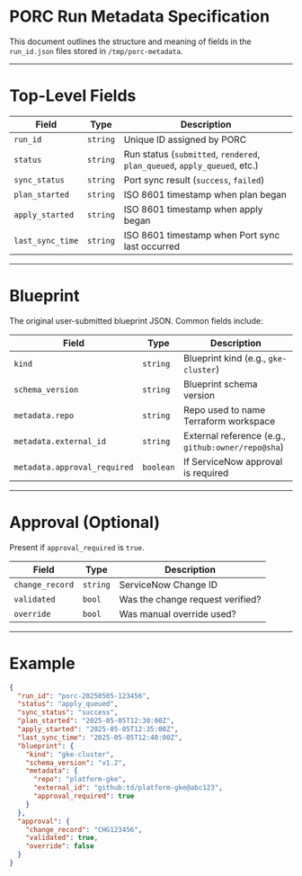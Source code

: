 # PORC Run Metadata Specification

This document outlines the structure and meaning of fields in the `run_id.json` files stored in `/tmp/porc-metadata`.

---
# Top-Level Fields

| Field            | Type     | Description |
|------------------|----------|-------------|
| `run_id`         | `string` | Unique ID assigned by PORC |
| `status`         | `string` | Run status (`submitted`, `rendered`, `plan_queued`, `apply_queued`, etc.) |
| `sync_status`    | `string` | Port sync result (`success`, `failed`) |
| `plan_started`   | `string` | ISO 8601 timestamp when plan began |
| `apply_started`  | `string` | ISO 8601 timestamp when apply began |
| `last_sync_time` | `string` | ISO 8601 timestamp when Port sync last occurred |

---
# Blueprint

The original user-submitted blueprint JSON. Common fields include:

| Field                | Type     | Description |
|----------------------|----------|-------------|
| `kind`               | `string` | Blueprint kind (e.g., `gke-cluster`) |
| `schema_version`     | `string` | Blueprint schema version |
| `metadata.repo`      | `string` | Repo used to name Terraform workspace |
| `metadata.external_id` | `string` | External reference (e.g., `github:owner/repo@sha`) |
| `metadata.approval_required` | `boolean` | If ServiceNow approval is required |

---
# Approval (Optional)

Present if `approval_required` is `true`.

| Field           | Type     | Description |
|-----------------|----------|-------------|
| `change_record` | `string` | ServiceNow Change ID |
| `validated`     | `bool`   | Was the change request verified? |
| `override`      | `bool`   | Was manual override used? |

---
# Example

```json
{
  "run_id": "porc-20250505-123456",
  "status": "apply_queued",
  "sync_status": "success",
  "plan_started": "2025-05-05T12:30:00Z",
  "apply_started": "2025-05-05T12:35:00Z",
  "last_sync_time": "2025-05-05T12:40:00Z",
  "blueprint": {
    "kind": "gke-cluster",
    "schema_version": "v1.2",
    "metadata": {
      "repo": "platform-gke",
      "external_id": "github:td/platform-gke@abc123",
      "approval_required": true
    }
  },
  "approval": {
    "change_record": "CHG123456",
    "validated": true,
    "override": false
  }
}
```